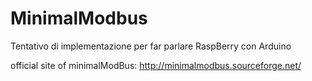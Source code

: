 # MinimalModbus
Tentativo di implementazione per far parlare RaspBerry con Arduino

official site of minimalModBus:
    http://minimalmodbus.sourceforge.net/


